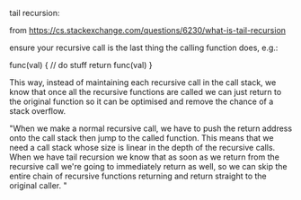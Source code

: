 tail recursion:

from https://cs.stackexchange.com/questions/6230/what-is-tail-recursion

ensure your recursive call is the last thing the calling function does, e.g.:

func(val) {
 // do stuff
 return func(val)
}

This way, instead of maintaining each recursive call in the call stack, we know that once all the recursive functions are called we can just return to the original function so it can be optimised and remove the chance of a stack overflow.

"When we make a normal recursive call, we have to push the return address onto the call stack then jump to the called function. This means that we need a call stack whose size is linear in the depth of the recursive calls. When we have tail recursion we know that as soon as we return from the recursive call we're going to immediately return as well, so we can skip the entire chain of recursive functions returning and return straight to the original caller. "
